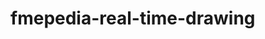 fmepedia-real-time-drawing
============================
<!--
Supporting files for the Real Time drawing article on FMEPedia. Download and install
on your own FME Server, following the instructions on FMEPedia:

http://fmepedia.safe.com/articles/How_To/WebSockets-and-FME-Server
 -->